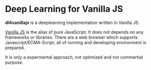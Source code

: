 # Deep Learning for Vanilla JS

**dl4vanillajs** is a deeplearning implementation written in Vanilla JS. 

[Vanilla JS](http://vanilla-js.com/) is the alias of pure JavaScript. It does not depends on any frameworks or libraries. There are a web browser which supports Javascript/ECMA-Script, all of running and developing environment is prepared.

It is only a expermental approach, not optimized and not commertial purpose.

